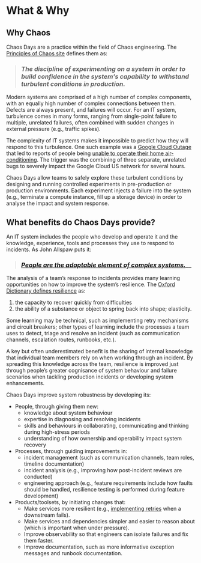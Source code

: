 # What & Why

## Why Chaos

Chaos Days are a practice within the field of Chaos engineering. The [Principles of Chaos site](https://principlesofchaos.org/) defines them as:

> ### _**The discipline of experimenting on a system in order to build confidence in the system's capability to withstand turbulent conditions in production.**_

Modern systems are comprised of a high number of complex components, with an equally high number of complex connections between them. Defects are always present, and failures will occur.  For an IT system, turbulence comes in many forms, ranging from single-point failure to multiple, unrelated failures, often combined with sudden changes in external pressure \(e.g., traffic spikes\).  

The complexity of IT systems makes it impossible to predict how they will respond to this turbulence.  One such example was a [Google Cloud Outage](https://status.cloud.google.com/incident/cloud-networking/19009) that led to reports of people being [unable to operate their home air-conditioning](http://bit.ly/2ZavoyP).  The trigger was the combining of three separate, unrelated bugs to severely impact the Google Cloud US network for several hours.  

Chaos Days allow teams to safely explore these turbulent conditions by designing and running controlled experiments in pre-production or production environments.  Each experiment injects a failure into the system \(e.g., terminate a compute instance, fill up a storage device\) in order to analyse the impact and system response.  

## What benefits do Chaos Days provide?

An IT system includes the people who develop and operate it and the knowledge, experience, tools and processes they use to respond to incidents.  As John Allspaw puts it: 

> ### [_People are the adaptable element of complex systems._](https://vimeo.com/showcase/6542214/video/370008157)\_\_

The analysis of a team’s response to incidents provides many learning opportunities on how to improve the system’s resilience. The [Oxford Dictionary defines resilience](http://english.oxforddictionaries.com/resilience) as:

1. the capacity to recover quickly from difficulties
2. the ability of a substance or object to spring back into shape; elasticity.

Some learning may be technical, such as implementing retry mechanisms and circuit breakers; other types of learning include the processes a team uses to detect, triage and resolve an incident \(such as communication channels, escalation routes, runbooks, etc.\). 

A key but often underestimated benefit is the sharing of internal knowledge that individual team members rely on when working through an incident.  By spreading this knowledge across the team, resilience is improved just through people’s greater cognisance of system behaviour and failure scenarios when tackling production incidents or developing system enhancements.  


Chaos Days improve system robustness by developing its:

* People, through giving them new: 
  * knowledge about system behaviour
  * expertise in diagnosing and resolving incidents
  * skills and behaviours in collaborating, communicating and thinking during high-stress periods
  * understanding of how ownership and operability impact system recovery 
* Processes, through guiding improvements in: 
  * incident management \(such as communication channels, team roles, timeline documentation\)
  * incident analysis \(e.g., improving how post-incident reviews are conducted\)
  * engineering approach \(e.g., feature requirements include how faults should be handled, resilience testing is performed during feature development\)
* Products/toolsets, by initiating changes that: 
  * Make services more resilient \(e.g., [implementing retries](https://aws.amazon.com/builders-library/timeouts-retries-and-backoff-with-jitter) when a downstream fails\).
  * Make services and dependencies simpler and easier to reason about \(which is important when under pressure\).
  * Improve observability so that engineers can isolate failures and fix them faster.
  * Improve documentation, such as more informative exception messages and runbook documentation.

